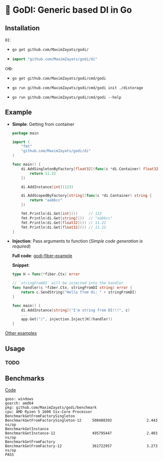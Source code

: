 # 🚀 GoDI: Generic based DI in Go

## Installation

`DI`:

* `go get github.com/MaximZayats/godi/`
* ```go
  import "github.com/MaximZayats/godi/di"
  ```

`CMD`:

* ```shell
  go get github.com/MaximZayats/godi/cmd/godi
  ```
* ```shell
  go run github.com/MaximZayats/godi/cmd/godi init ./distorage
  ```
* ```shell
  go run github.com/MaximZayats/godi/cmd/godi --help
  ```

## Example

* **Simple**: Getting from container
    ```go
    package main
    
    import (
        "fmt"
        "github.com/MaximZayats/godi/di"
    )
    
    func main() {
        di.AddSingletonByFactory[float32](func(c *di.Container) float32 {
            return 11.22
        })
    
        di.AddInstance[int](123)
    
        di.AddScopedByFactory[string](func(c *di.Container) string {
            return "aabbcc"
        })
    
        fmt.Println(di.Get[int]())     // 123
        fmt.Println(di.Get[string]())  // "aabbcc"
        fmt.Println(di.Get[float32]()) // 11.22
        fmt.Println(di.Get[float32]()) // 11.22
    }
    ```

* **Injection**: Pass arguments to function (*Simple code generation is required*)

  **Full code**: [godi-fiber-example](https://github.com/MaximZayats/godi-fiber-example)

  **Snippet**:
  ```go
  type H = func(*fiber.Ctx) error

  // `stringFromDI` will be injected into the handler
  func handler(c *fiber.Ctx, stringFromDI string) error {
      return c.SendString("Hello from di: " + stringFromDI)
  }
  
  func main() {
      di.AddInstance[string]("I'm string from DI!!!", c)
      ...
      app.Get("/", injection.Inject[H](handler))
  }
  ```

[Other examples](/examples)

## Usage

### TODO

## Benchmarks

[Code](/benchmark/local_container_test.go)

```text
goos: windows
goarch: amd64
pkg: github.com/MaximZayats/godi/benchmark
cpu: AMD Ryzen 5 1600 Six-Core Processor
BenchmarkGetFromFactorySingleton
BenchmarkGetFromFactorySingleton-12     500488393                2.443 ns/op
BenchmarkGetInstance
BenchmarkGetInstance-12                 495795447                2.403 ns/op
BenchmarkGetFromFactory
BenchmarkGetFromFactory-12              361722957                3.273 ns/op
PASS
```
